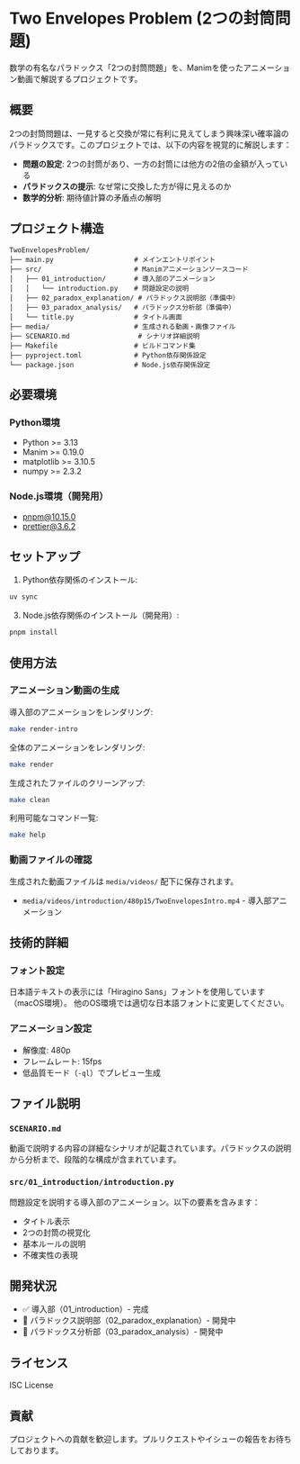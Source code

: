 # Two Envelopes Problem (2つの封筒問題)

数学の有名なパラドックス「2つの封筒問題」を、Manimを使ったアニメーション動画で解説するプロジェクトです。

## 概要

2つの封筒問題は、一見すると交換が常に有利に見えてしまう興味深い確率論のパラドックスです。このプロジェクトでは、以下の内容を視覚的に解説します：

- **問題の設定**: 2つの封筒があり、一方の封筒には他方の2倍の金額が入っている
- **パラドックスの提示**: なぜ常に交換した方が得に見えるのか
- **数学的分析**: 期待値計算の矛盾点の解明

## プロジェクト構造

```
TwoEnvelopesProblem/
├── main.py                    # メインエントリポイント
├── src/                       # Manimアニメーションソースコード
│   ├── 01_introduction/       # 導入部のアニメーション
│   │   └── introduction.py    # 問題設定の説明
│   ├── 02_paradox_explanation/ # パラドックス説明部（準備中）
│   ├── 03_paradox_analysis/   # パラドックス分析部（準備中）
│   └── title.py               # タイトル画面
├── media/                     # 生成される動画・画像ファイル
├── SCENARIO.md                 # シナリオ詳細説明
├── Makefile                   # ビルドコマンド集
├── pyproject.toml             # Python依存関係設定
└── package.json               # Node.js依存関係設定
```

## 必要環境

### Python環境

- Python >= 3.13
- Manim >= 0.19.0
- matplotlib >= 3.10.5
- numpy >= 2.3.2

### Node.js環境（開発用）

- pnpm@10.15.0
- prettier@3.6.2

## セットアップ

1. Python依存関係のインストール:

```bash
uv sync
```

3. Node.js依存関係のインストール（開発用）:

```bash
pnpm install
```

## 使用方法

### アニメーション動画の生成

導入部のアニメーションをレンダリング:

```bash
make render-intro
```

全体のアニメーションをレンダリング:

```bash
make render
```

生成されたファイルのクリーンアップ:

```bash
make clean
```

利用可能なコマンド一覧:

```bash
make help
```

### 動画ファイルの確認

生成された動画ファイルは `media/videos/` 配下に保存されます。

- `media/videos/introduction/480p15/TwoEnvelopesIntro.mp4` - 導入部アニメーション

## 技術的詳細

### フォント設定

日本語テキストの表示には「Hiragino Sans」フォントを使用しています（macOS環境）。
他のOS環境では適切な日本語フォントに変更してください。

### アニメーション設定

- 解像度: 480p
- フレームレート: 15fps
- 低品質モード（`-ql`）でプレビュー生成

## ファイル説明

### `SCENARIO.md`

動画で説明する内容の詳細なシナリオが記載されています。パラドックスの説明から分析まで、段階的な構成が含まれています。

### `src/01_introduction/introduction.py`

問題設定を説明する導入部のアニメーション。以下の要素を含みます：

- タイトル表示
- 2つの封筒の視覚化
- 基本ルールの説明
- 不確実性の表現

## 開発状況

- ✅ 導入部（01_introduction）- 完成
- 🔄 パラドックス説明部（02_paradox_explanation）- 開発中
- 🔄 パラドックス分析部（03_paradox_analysis）- 開発中

## ライセンス

ISC License

## 貢献

プロジェクトへの貢献を歓迎します。プルリクエストやイシューの報告をお待ちしております。
